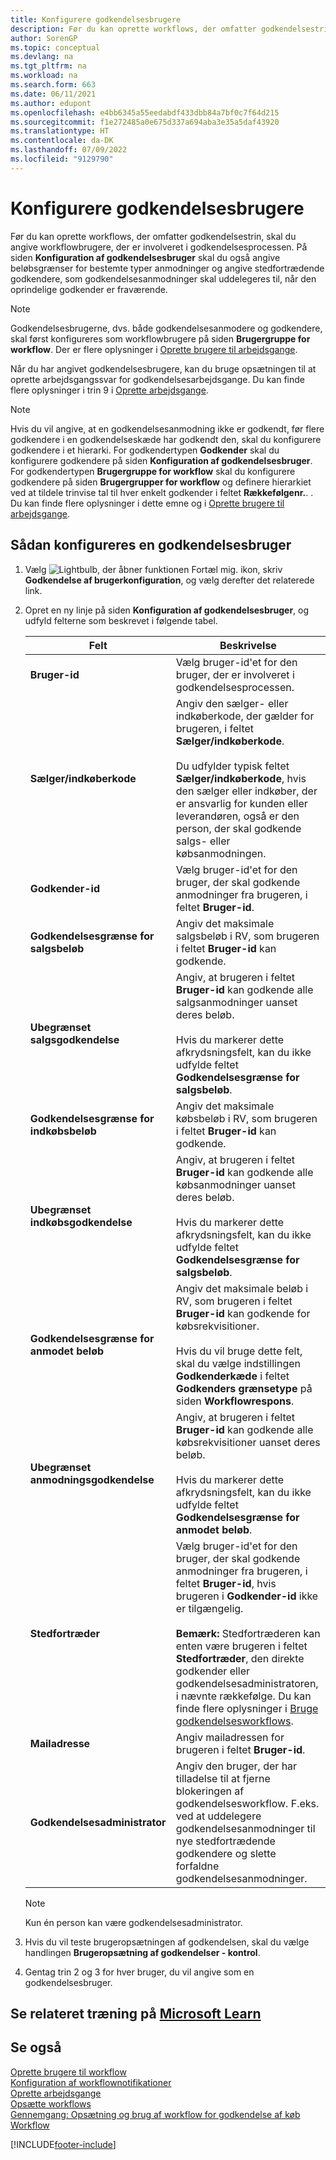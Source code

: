 ```yaml
---
title: Konfigurere godkendelsesbrugere
description: Før du kan oprette workflows, der omfatter godkendelsestrin, skal du angive workflowbrugere, der er involveret i godkendelsesprocessen til siden med opsætning af godkendelser.
author: SorenGP
ms.topic: conceptual
ms.devlang: na
ms.tgt_pltfrm: na
ms.workload: na
ms.search.form: 663
ms.date: 06/11/2021
ms.author: edupont
ms.openlocfilehash: e4bb6345a55eedabdf433dbb84a7bf0c7f64d215
ms.sourcegitcommit: f1e272485a0e675d337a694aba3e35a5daf43920
ms.translationtype: HT
ms.contentlocale: da-DK
ms.lasthandoff: 07/09/2022
ms.locfileid: "9129790"
---
```

# <a name="set-up-approval-users"></a>Konfigurere godkendelsesbrugere

Før du kan oprette workflows, der omfatter godkendelsestrin, skal du angive workflowbrugere, der er involveret i godkendelsesprocessen. På siden **Konfiguration af godkendelsesbruger** skal du også angive beløbsgrænser for bestemte typer anmodninger og angive stedfortrædende godkendere, som godkendelsesanmodninger skal uddelegeres til, når den oprindelige godkender er fraværende.  

> [!NOTE]  
> Godkendelsesbrugerne, dvs. både godkendelsesanmodere og godkendere, skal først konfigureres som workflowbrugere på siden **Brugergruppe for workflow**. Der er flere oplysninger i [Oprette brugere til arbejdsgange](across-how-to-set-up-workflow-users.md).  

 Når du har angivet godkendelsesbrugere, kan du bruge opsætningen til at oprette arbejdsgangssvar for godkendelsesarbejdsgange. Du kan finde flere oplysninger i trin 9 i [Oprette arbejdsgange](across-how-to-create-workflows.md).  

> [!NOTE]  
> Hvis du vil angive, at en godkendelsesanmodning ikke er godkendt, før flere godkendere i en godkendelseskæde har godkendt den, skal du konfigurere godkendere i et hierarki. For godkendertypen **Godkender** skal du konfigurere godkendere på siden **Konfiguration af godkendelsesbruger**. For godkendertypen **Brugergruppe for workflow** skal du konfigurere godkendere på siden **Brugergrupper for workflow** og definere hierarkiet ved at tildele trinvise tal til hver enkelt godkender i feltet **Rækkefølgenr.**. . Du kan finde flere oplysninger i dette emne og i [Oprette brugere til arbejdsgange](across-how-to-set-up-workflow-users.md).  

## <a name="to-set-up-an-approval-user"></a>Sådan konfigureres en godkendelsesbruger

1. Vælg ![Lightbulb, der åbner funktionen Fortæl mig.](media/ui-search/search_small.png "Fortæl mig, hvad du vil foretage dig") ikon, skriv **Godkendelse af brugerkonfiguration**, og vælg derefter det relaterede link.  
2. Opret en ny linje på siden **Konfiguration af godkendelsesbruger**, og udfyld felterne som beskrevet i følgende tabel.  

    |Felt|Beskrivelse|  
    |---------------------------------|---------------------------------------|  
    |**Bruger-id**|Vælg bruger-id'et for den bruger, der er involveret i godkendelsesprocessen.|  
    |**Sælger/indkøberkode**|Angiv den sælger- eller indkøberkode, der gælder for brugeren, i feltet **Sælger/indkøberkode**.<br /><br /> Du udfylder typisk feltet **Sælger/indkøberkode**, hvis den sælger eller indkøber, der er ansvarlig for kunden eller leverandøren, også er den person, der skal godkende salgs- eller købsanmodningen.|  
    |**Godkender-id**|Vælg bruger-id'et for den bruger, der skal godkende anmodninger fra brugeren, i feltet **Bruger-id**.|  
    |**Godkendelsesgrænse for salgsbeløb**|Angiv det maksimale salgsbeløb i RV, som brugeren i feltet **Bruger-id** kan godkende.|  
    |**Ubegrænset salgsgodkendelse**|Angiv, at brugeren i feltet **Bruger-id** kan godkende alle salgsanmodninger uanset deres beløb.<br /><br /> Hvis du markerer dette afkrydsningsfelt, kan du ikke udfylde feltet **Godkendelsesgrænse for salgsbeløb**.|  
    |**Godkendelsesgrænse for indkøbsbeløb**|Angiv det maksimale købsbeløb i RV, som brugeren i feltet **Bruger-id** kan godkende.|  
    |**Ubegrænset indkøbsgodkendelse**|Angiv, at brugeren i feltet **Bruger-id** kan godkende alle købsanmodninger uanset deres beløb.<br /><br /> Hvis du markerer dette afkrydsningsfelt, kan du ikke udfylde feltet **Godkendelsesgrænse for salgsbeløb**.|  
    |**Godkendelsesgrænse for anmodet beløb**|Angiv det maksimale beløb i RV, som brugeren i feltet **Bruger-id** kan godkende for købsrekvisitioner.<br /><br /> Hvis du vil bruge dette felt, skal du vælge indstillingen **Godkenderkæde** i feltet **Godkenders grænsetype** på siden **Workflowrespons**.|  
    |**Ubegrænset anmodningsgodkendelse**|Angiv, at brugeren i feltet **Bruger-id** kan godkende alle købsrekvisitioner uanset deres beløb.<br /><br /> Hvis du markerer dette afkrydsningsfelt, kan du ikke udfylde feltet **Godkendelsesgrænse for anmodet beløb**.|  
    |**Stedfortræder**|Vælg bruger-id'et for den bruger, der skal godkende anmodninger fra brugeren, i feltet **Bruger-id**, hvis brugeren i **Godkender-id** ikke er tilgængelig. <br /><br />**Bemærk:** Stedfortræderen kan enten være brugeren i feltet **Stedfortræder**, den direkte godkender eller godkendelsesadministratoren, i nævnte rækkefølge. Du kan finde flere oplysninger i [Bruge godkendelsesworkflows](across-how-use-approval-workflows.md).|  
    |**Mailadresse**|Angiv mailadressen for brugeren i feltet **Bruger-id**.|  
    |**Godkendelsesadministrator**|Angiv den bruger, der har tilladelse til at fjerne blokeringen af godkendelsesworkflow. F.eks. ved at uddelegere godkendelsesanmodninger til nye stedfortrædende godkendere og slette forfaldne godkendelsesanmodninger.|

    > [!Note]
    > Kun én person kan være godkendelsesadministrator.

3. Hvis du vil teste brugeropsætningen af godkendelsen, skal du vælge handlingen **Brugeropsætning af godkendelser - kontrol**.  
4. Gentag trin 2 og 3 for hver bruger, du vil angive som en godkendelsesbruger.  

## <a name="see-related-training-at-microsoft-learn"></a>Se relateret træning på [Microsoft Learn](/learn/modules/create-workflows/)

## <a name="see-also"></a>Se også

[Oprette brugere til workflow](across-how-to-set-up-workflow-users.md)  
[Konfiguration af workflownotifikationer](across-setting-up-workflow-notifications.md)  
[Oprette arbejdsgange](across-how-to-create-workflows.md)  
[Opsætte workflows](across-set-up-workflows.md)  
[Gennemgang: Opsætning og brug af workflow for godkendelse af køb](walkthrough-setting-up-and-using-a-purchase-approval-workflow.md)  
[Workflow](across-workflow.md)  


[!INCLUDE[footer-include](includes/footer-banner.md)]